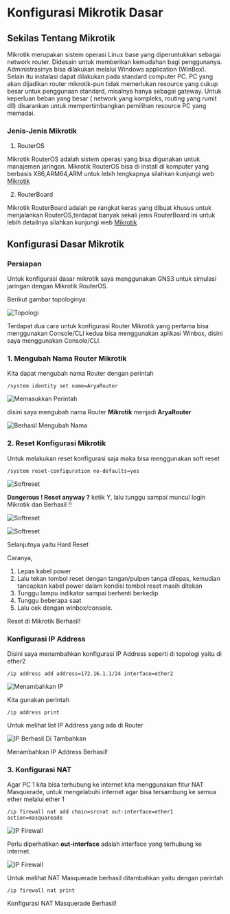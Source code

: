 # Konfigurasi Mikrotik Dasar


## Sekilas Tentang Mikrotik

Mikrotik merupakan sistem operasi Linux base yang diperuntukkan sebagai network router. Didesain untuk memberikan kemudahan bagi penggunanya. Administrasinya bisa dilakukan melalui Windows application (WinBox). Selain itu instalasi dapat dilakukan pada standard computer PC. PC yang akan dijadikan router mikrotik-pun tidak memerlukan resource yang cukup besar untuk penggunaan standard, misalnya hanya sebagai gateway. Untuk keperluan beban yang besar ( network yang kompleks, routing yang rumit dll) disarankan untuk mempertimbangkan pemilihan resource PC yang memadai.

### Jenis-Jenis Mikrotik

1. RouterOS

Mikrotik RouterOS adalah sistem operasi yang bisa digunakan untuk manajemen jaringan. Mikrotik RouterOS bisa di install di komputer yang berbasis X86,ARM64,ARM untuk lebih lengkapnya silahkan kunjungi web [Mikrotik](https://mikrotik.com/software)

2. RouterBoard

Mikrotik RouterBoard adalah pe rangkat keras yang dibuat khusus untuk menjalankan RouterOS,terdapat banyak sekali jenis RouterBoard ini untuk lebih detailnya silahkan kunjungi web [Mikrotik](https://mikrotik.com/products)


## Konfigurasi Dasar Mikrotik

### Persiapan
Untuk konfigurasi dasar mikrotik saya menggunakan GNS3 untuk simulasi jaringan dengan Mikrotik RouterOS.

Berikut gambar topologinya:

![Topologi](/img/mikrotik-topologi.png 'Topologi')

Terdapat dua cara untuk konfigurasi Router Mikrotik yang pertama bisa menggunakan Console/CLI kedua bisa menggunakan aplikasi Winbox, disini saya menggunakan Console/CLI.

### 1. Mengubah Nama Router Mikrotik
Kita dapat mengubah nama Router dengan perintah
```Console
/system identity set name=AryaRouter
```
![Memasukkan Perintah](/img/mikrotik-name.png 'Memasukkan Perintah')

disini saya mengubah nama Router **Mikrotik** menjadi **AryaRouter**

![Berhasil Mengubah Nama](/img/mikrotik-name1.png 'Nama Berhasil Diubah')

### 2. Reset Konfigurasi Mikrotik

Untuk melakukan reset konfigurasi saja maka bisa menggunakan soft reset

```
/system reset-configuration no-defaults=yes
```
![Softreset](/img/mikrotik-reset.png 'Memasukkan Perintah')

**Dangerous ! Reset anyway ?** ketik Y, lalu tunggu sampai muncul login Mikrotik dan Berhasil !!

![Softreset](/img/mikrotik-reset1.png 'Menunggu')

![Softreset](/img/mikrotik-login.png 'Reset berhasil')

Selanjutnya yaitu Hard Reset

Caranya,

1. Lepas kabel power
2. Lalu tekan tombol reset dengan tangan/pulpen tanpa dilepas, kemudian tancapkan kabel power dalam kondisi tombol reset masih ditekan
3. Tunggu lampu indikator sampai berhenti berkedip
4. Tunggu beberapa saat
5. Lalu cek dengan winbox/console.

Reset di Mikrotik Berhasil!

### Konfigurasi IP Address
Disini saya menambahkan konfigurasi IP Address seperti di topologi yaitu di ether2

```
/ip address add address=172.16.1.1/24 interface=ether2
```
![Menambahkan IP](/img/mikrotik-ip1.png 'Menambahkan IP di Ether 2')

Kita gunakan perintah
```
/ip address print
```
Untuk melihat list IP Address yang ada di Router

![IP Berhasil Di Tambahkan](/img/mikrotik-ip.png 'Berhasil menambahkan IP di Ether 2')

Menambahkan IP Address Berhasil!

### 3. Konfigurasi NAT

Agar PC 1 kita bisa terhubung ke internet kita menggunakan fitur NAT Masquerade, untuk mengelabuhi internet agar bisa tersambung ke semua ether melalui ether 1

```
/ip firewall nat add chain=srcnat out-interface=ether1 action=masquareade
```
![IP Firewall](/img/mikrotik-nat.png 'Memasukkan Perintah')

Perlu diperhatikan **out-interface** adalah interface yang terhubung ke internet.

![IP Firewall](/img/mikrotik-nat1.png 'NAT Masquerade berhasil dilakukan')

Untuk melihat NAT Masquerade berhasil ditambahkan yaitu dengan perintah

```
/ip firewall nat print
```

Konfigurasi NAT Masquerade Berhasil!

